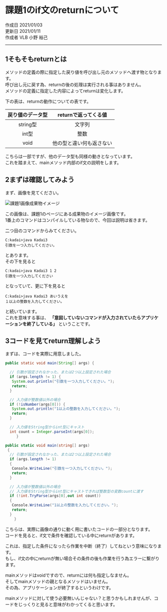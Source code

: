 # 課題1のif文のreturnについて

作成日 2021/01/03  
更新日 2021/01/11  
作成者 VLB 小野 裕己
***

## <span>1</span>そもそもreturnとは

メソッドの定義の際に指定した戻り値を呼び出し元のメソッドへ渡す物となります。  
呼び出し元に戻す為、returnの後の処理は実行される事はありません。  
メソッドの定義に指定した内容によってreturnは変化します。

下の表は、returnの動作についての表です。

| 戻り値のデータ型 | returnで返ってくる値
| :---: | :---: |
| string型 | 文字列 |
| int型 | 整数 |
| void | 他の型と違い何も返さない |

こちらは一部ですが、他のデータ型も同様の動きとなっています。  
これを踏まえて、mainメソッド内部のif文の説明をします。

## <span>2</span>まずは確認してみよう

まず、画像を見てください。

![課題1画像成果物イメージ](https://drive.google.com/uc?export=view&id=1RPO2Uyo6c5SYJ2R4yfjUbmV8KoWznJPB)

この画像は、課題1のページにある成果物のイメージ画像です。  
1番上のコマンドはコンパイルしている物なので、今回は説明は省きます。

二つ目のコマンドからみてください。

```
C:kadai>java Kadai3  
引数を一つ入力してください。
```

とあります。  
その下を見ると  

```
C:kadai>java Kadai3 1 2 
引数を一つ入力してください
```

となっていて、更に下を見ると

```
C:kadai>java Kadai3 あいうえを
１以上の整数を入力してください。
```

と続いています。  
これを意味する事は、 **「意図していないコマンドが入力されていたらアプリケーションを終了している」** ということです。

## <span>3</span>コードを見てreturn理解しよう

まずは、コードを実際に用意しました。  

```java
public static void main(String[] args) {

  // 引数が設定されなかった、または2つ以上設定された場合
  if (args.length != 1) {
   System.out.println("引数を一つ入力してください。");
   return;
  }

  // 入力値が整数値以外の場合
  if (!isNumber(args[0])) {
   System.out.println("1以上の整数を入力してください。");
   return;
  }

  // 入力値をString型からint型にキャスト
  int count = Integer.parseInt(args[0]);
     }
```


```csharp
public static void main(string[] args)
 {
  // 引数が設定されなかった、または2つ以上設定された場合
  if (args.length != 1)
  {
   Console.WriteLine("引数を一つ入力してください。");
   return;
  }

  // 入力値が整数値以外の場合
  // 入力値をString型からint型にキャストできれば整数型の変数countに渡す
  if (!int.TryParse(args[0],out int count))
  {
   Console.WriteLine("1以上の整数を入力してください。");
   return;
  }
    }
```

こちらは、実際に画像の通りに動く用に書いたコードの一部分となります。  
コードを見ると、if文で条件を確認している中にreturnがあります。

これは、指定した条件になったら作業を中断（終了）してねという意味になります。  
もし、if文の中にreturnが無い場合その条件の後も作業を行う為エラーに繋がります。

mainメソッドはvoidですので、returnには何も指定しなません。  
そしてmainメソッドの親となるメソッドはいません。  
その為、アプリケーションが終了するというわけです。

mainメソッドに対して使う必要無いんじゃない？と思うかもしれませんが、コードをじっくりと見ると意味がわかってくると思います。
